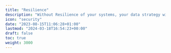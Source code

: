 ```yaml
---
title: "Resilience"
description: "Without Resilience of your systems, your data strategy will falter under pressure. Strengthen your defenses and ensure continuity. Learn how."
icon: "security"
date: "2023-08-15T11:06:28+01:00"
lastmod: "2024-03-18T16:54:23+00:00"
draft: false
toc: true
weight: 3000
---
```

